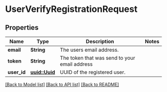 # UserVerifyRegistrationRequest

## Properties

Name | Type | Description | Notes
------------ | ------------- | ------------- | -------------
**email** | **String** | The users email address. | 
**token** | **String** | The token that was send to your email address | 
**user_id** | [**uuid::Uuid**](uuid::Uuid.md) | UUID of the registered user. | 

[[Back to Model list]](../README.md#documentation-for-models) [[Back to API list]](../README.md#documentation-for-api-endpoints) [[Back to README]](../README.md)


